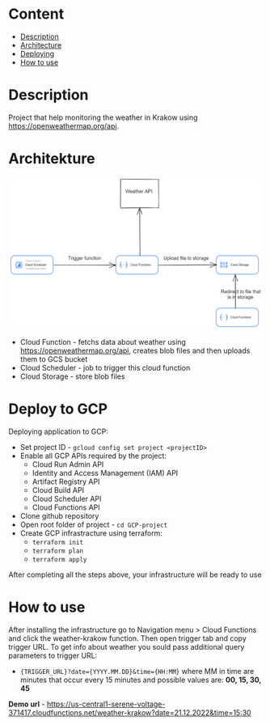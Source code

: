 # Content
- [Description](#description)
- [Architecture](#architekture)
- [Deploying](#deploy-to-gcp)
- [How to use](#how-to-use)

# Description
Project that help monitoring the weather in Krakow using https://openweathermap.org/api.

# Architekture
![Architecture](architecture/GCP.png)

- Cloud Function - fetchs data about weather using https://openweathermap.org/api, creates blob files and then uploads them to GCS bucket
- Cloud Scheduler - job to trigger this cloud function
- Cloud Storage - store blob files 

# Deploy to GCP

Deploying application to GCP:

- Set project ID - `gcloud config set project <projectID>`
- Enable all GCP APIs required by the project:
	- Cloud Run Admin API
	- Identity and Access Management (IAM) API
	- Artifact Registry API
	- Cloud Build API
	- Cloud Scheduler API
	- Cloud Functions API
- Clone github repository
- Open root folder of project - `cd GCP-project`
- Create GCP infrastracture using terraform:
	- `terraform init`
	- `terraform plan`
	- `terraform apply`

After completing all the steps above, your infrastructure will be ready to use

# How to use

After installing the infrastructure go to Navigation menu > Cloud Functions and click the weather-krakow function. Then open trigger tab and copy trigger URL. To get info about weather you sould pass additional query parameters to trigger URL: 

- `{TRIGGER_URL}?date={YYYY.MM.DD}&time={HH:MM}`
where MM in time are minutes that occur every 15 minutes and possible values are: **00, 15, 30, 45** 

**Demo url** - https://us-central1-serene-voltage-371417.cloudfunctions.net/weather-krakow?date=21.12.2022&time=15:30


